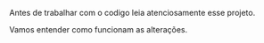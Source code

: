Antes de trabalhar com o codigo leia atenciosamente esse projeto.

Vamos entender como funcionam as alterações.